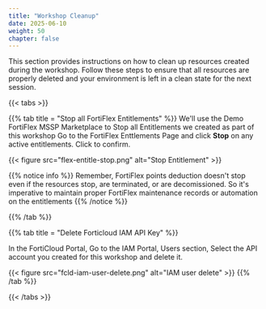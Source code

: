 ```yaml
---
title: "Workshop Cleanup"
date: 2025-06-10
weight: 50
chapter: false
---
```



This section provides instructions on how to clean up resources created during the workshop. Follow these steps to ensure that all resources are properly deleted and your environment is left in a clean state for the next session.

{{< tabs >}}

{{% tab title = "Stop all FortiFlex Entitlements" %}}
We'll use the Demo FortiFlex MSSP Marketplace to Stop all Entitlements we created as part of this workshop
Go to the FortiFlex Enttlements Page and click **Stop** on any active entitlements.  Click to confirm.

{{< figure src="flex-entitle-stop.png" alt="Stop Entitlement" >}}

{{% notice info %}} 
Remember, FortiFlex points deduction doesn't stop even if the resources stop, are terminated, or are decomissioned.  So it's imperative to maintain proper FortiFlex maintenance records or automation on the entitlements
{{% /notice %}}

{{% /tab %}}

{{% tab title = "Delete Forticloud IAM API Key" %}}

In the FortiCloud Portal, Go to the IAM Portal, Users section, Select the API account you created for this workshop and delete it.

{{< figure src="fcld-iam-user-delete.png" alt="IAM user delete" >}}
{{% /tab %}}



{{< /tabs >}}

